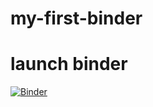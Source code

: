 # my-first-binder
# launch binder
[![Binder](https://mybinder.org/badge_logo.svg)](https://mybinder.org/v2/gh/robertofedericosoft/my-first-binder.git/HEAD)
